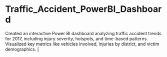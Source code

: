 # Traffic_Accident_PowerBI_Dashboard
Created an interactive Power BI dashboard analyzing traffic accident trends for 2017, including injury severity, hotspots, and time-based patterns. Visualized key metrics like vehicles involved, injuries by district, and victim demographics. [
